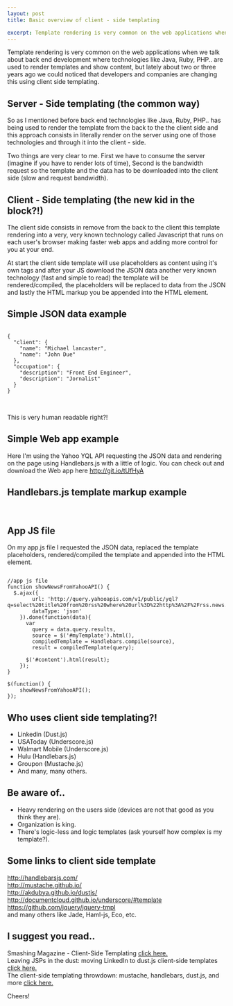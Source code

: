 ```yaml
---
layout: post
title: Basic overview of client - side templating

excerpt: Template rendering is very common on the web applications when we talk about back end development where technologies like Java, Ruby, PHP.. are used to render templates and show content, but lately about two or three years ago we could noticed that developers and companies are changing this using client side templating.
---
```


Template rendering is very common on the web applications when we talk about back end development where technologies like Java, Ruby, PHP.. are used to render templates and show content, but lately about two or three years ago we could noticed that developers and companies are changing this using client side templating.

## Server - Side templating (the common way)

So as I mentioned before back end technologies like Java, Ruby, PHP.. has being used to render the template from the back to the the client side and this approach consists in literally render on the server using one of those technologies and through it into the client - side.

Two things are very clear to me. First we have to consume the server (imagine if you have to render lots of time), Second is the bandwidth request so the template and the data has to be downloaded into the client side (slow and request bandwidth).

## Client - Side templating (the new kid in the block?!)

The client side consists in remove from the back to the client this template rendering into a very, very known technology called Javascript that runs on each user's browser making faster web apps and adding more control for you at your end.

At start the client side template will use placeholders as content using it's own tags and after your JS download the JSON data another very known technology (fast and simple to read) the template will be rendered/compiled, the placeholders will be replaced to data from the JSON and lastly the HTML markup you be appended into the HTML element.

## Simple JSON data example

<pre><code data-language="json">
{
  "client": {
    "name": "Michael lancaster",
    "name": "John Due"
  },
  "occupation": {
    "description": "Front End Engineer",
    "description": "Jornalist"
  }
}
</code></pre>

<br/>

This is very human readable right?!

## Simple Web app example

Here I'm using the Yahoo YQL API requesting the JSON data and rendering on the page using Handlebars.js with a little of logic.
You can check out and download the Web app here <a href="http://git.io/tUfHyA" title="Handlebars.js app" target="_blank">http://git.io/tUfHyA</a>

## Handlebars.js template markup example

<script src="https://gist.github.com/weblancaster/5329561.js"> </script>

<br/>

## App JS file

On my app.js file I requested the JSON data, replaced the template placeholders, rendered/compiled the template and appended into the HTML element.

<pre><code data-language="javascript">
//app js file
function showNewsFromYahooAPI() {
  $.ajax({
        url: 'http://query.yahooapis.com/v1/public/yql?q=select%20title%20from%20rss%20where%20url%3D%22http%3A%2F%2Frss.news.yahoo.com%2Frss%2Ftopstories%22&format=json&callback=',
        dataType: 'json'
    }).done(function(data){
      var
        query = data.query.results,
        source = $('#myTemplate').html(),
        compiledTemplate = Handlebars.compile(source),
        result = compiledTemplate(query);

      $('#content').html(result);
    });
}

$(function() {
    showNewsFromYahooAPI();
});
</code></pre>

## Who uses client side templating?!

- Linkedin (Dust.js)
- USAToday (Underscore.js)
- Walmart Mobile (Underscore.js)
- Hulu (Handlebars.js)
- Groupon (Mustache.js)
- And many, many others.

## Be aware of..

- Heavy rendering on the users side (devices are not that good as you think they are).
- Organization is king.
- There's logic-less and logic templates (ask yourself how complex is my template?).

## Some links to client side template

<a href="http://handlebarsjs.com/" title="Handlebarsjs" target="_blank">http://handlebarsjs.com/</a>
  <br>
<a href="http://mustache.github.io/" title="Mustachejs" target="_blank">http://mustache.github.io/</a>
  <br>
<a href="http://akdubya.github.io/dustjs/" title="Dustjs" target="_blank">http://akdubya.github.io/dustjs/</a>
  <br>
<a href="http://documentcloud.github.io/underscore/#template" title="Underscorejs" target="_blank">http://documentcloud.github.io/underscore/#template</a>
  <br>
<a href="https://github.com/jquery/jquery-tmpl" title="jQuery tmpl" target="_blank">https://github.com/jquery/jquery-tmpl</a>
  <br>
and many others like Jade, Haml-js, Eco, etc.

## I suggest you read..

<p>
Smashing Magazine - Client-Side Templating <a href="http://coding.smashingmagazine.com/2012/12/05/client-side-templating/" title="Smashing magazine: client side templating" target="_blank">click here.</a>
    <br>
Leaving JSPs in the dust: moving LinkedIn to dust.js client-side templates <a href="http://engineering.linkedin.com/frontend/leaving-jsps-dust-moving-linkedin-dustjs-client-side-templates" title="Leaving JSPs in the dust: moving LinkedIn to dust.js client-side templates" target="_blank">click here.</a>
    <br>
The client-side templating throwdown: mustache, handlebars, dust.js, and more <a href="http://engineering.linkedin.com/frontend/client-side-templating-throwdown-mustache-handlebars-dustjs-and-more" title="The client-side templating throwdown: mustache, handlebars, dust.js, and more" target="_blank">click here.</a>

</p>

Cheers!






